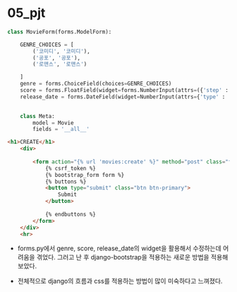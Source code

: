# 05_pjt

 
```py
class MovieForm(forms.ModelForm):

    GENRE_CHOICES = [
        ('코미디', '코미디'),
        ('공포', '공포'),
        ('로맨스', '로맨스')

    ]
    genre = forms.ChoiceField(choices=GENRE_CHOICES)
    score = forms.FloatField(widget=forms.NumberInput(attrs=({'step' : 0.5 , 'min' : 0, 'max' : 5})))
    release_date = forms.DateField(widget=NumberInput(attrs={'type' : 'date'}))
    

    class Meta:
        model = Movie
        fields = '__all__'

```

```html
<h1>CREATE</h1>
    <div>
    
        <form action="{% url 'movies:create' %}" method="post" class="form">
            {% csrf_token %}
            {% bootstrap_form form %}
            {% buttons %}
            <button type="submit" class="btn btn-primary">
                Submit
            </button>
        
            {% endbuttons %}
        </form>
    </div>
    <hr>
```
- forms.py에서 genre, score, release_date의 widget을 활용해서 수정하는데 어려움을 겪었다. 그러고 난 후 django-bootstrap을 적용하는 새로운 방법을 적용해 보았다.

- 전체적으로 django의 흐름과 css를 적용하는 방법이 많이 미숙하다고 느껴졌다. 
